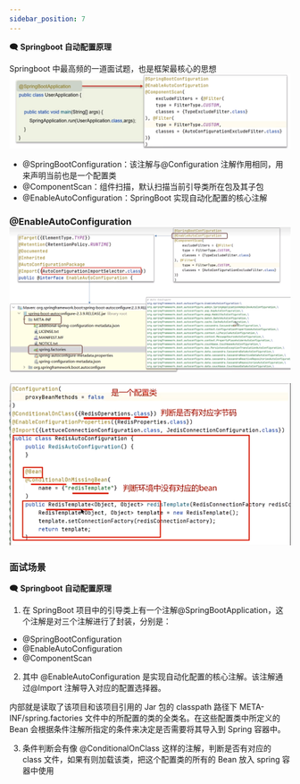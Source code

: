 ```yaml
---
sidebar_position: 7
---
```


**🗨️** **Springboot 自动配置原理**

Springboot 中最高频的一道面试题，也是框架最核心的思想![](./image/image_d660883b-c422-4106-ba3e-4eb0637e4ac4.png)

+ @SpringBootConfiguration：该注解与@Configuration 注解作用相同，用来声明当前也是一个配置类
+ @ComponentScan：组件扫描，默认扫描当前引导类所在包及其子包
+ @EnableAutoConfiguration：SpringBoot 实现自动化配置的核心注解



### @EnableAutoConfiguration![](./image/image_4f1e2647-2190-4ac8-b509-2e76b9b67e11.png)
![](./image/image_5e963e17-0dfe-4515-9de7-c9993b96f518.png)

### 面试场景
**🗨️** **Springboot 自动配置原理**

1. 在 SpringBoot 项目中的引导类上有一个注解@SpringBootApplication，这个注解是对三个注解进行了封装，分别是：
+ @SpringBootConfiguration
+ @EnableAutoConfiguration
+ @ComponentScan
2. 其中 @EnableAutoConfiguration 是实现自动化配置的核心注解。该注解通过@Import 注解导入对应的配置选择器。

内部就是读取了该项目和该项目引用的 Jar 包的 classpath 路径下 META-INF/spring.factories 文件中的所配置的类的全类名。在这些配置类中所定义的 Bean 会根据条件注解所指定的条件来决定是否需要将其导入到 Spring 容器中。

3. 条件判断会有像 @ConditionalOnClass 这样的注解，判断是否有对应的 class 文件，如果有则加载该类，把这个配置类的所有的 Bean 放入 spring 容器中使用

